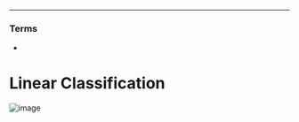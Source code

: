 ****
### Terms
-

# Linear Classification
![image](https://user-images.githubusercontent.com/39285147/178240098-fcfabcdd-b93e-40a8-8271-f5665bb66e7e.png)
